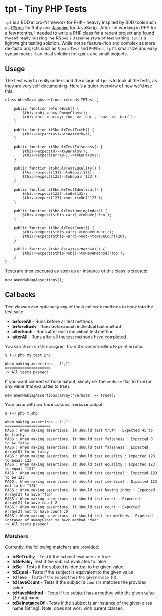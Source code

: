 # tpt - Tiny PHP Tests #

`tpt` is a BDD micro-framework for PHP - heavily inspired by BDD tools such as [RSpec](https://github.com/dchelimsky/rspec) for
Ruby and [Jasmine](https://github.com/pivotal/jasmine) for JavaScript. After not working in
PHP for a few months, I needed to write a PHP class for a recent project and found myself really missing the RSpec / Jasmine style
of test writing.  `tpt` is a lightweight testing solution.  While not as feature-rich and complex as more de-facto projects
such as `SimpleTest` and `PHPUnit`, `tpt`'s small size and easy syntax makes it an ideal solution for quick and small projects.

## Usage ##
The best way to really understand the usage of `tpt` is to look at the tests, as they are very self documenting. Here's
a quick overview of how we'd use this:

    class WhenMakingAssertions extends TPTest {

        public function beforeEach() {
            $this->obj = new DummyClass();
            $this->arr = array('foo' => 'bar', 'baz' => 'barf');
        }

        public function itShouldTestTruth() {
            $this->expect(45)->toBeTruthy();
        }

        public function itShouldTestFalseness() {
            $this->expect(0)->toBeFalsy();
            $this->expect(array())->toBeFalsy();
        }

        public function itShouldTestEquality() {
            $this->expect(123)->toEqual(123);
            $this->expect(123)->toEqual('123');
        }

        public function itShouldTestIdentical() {
            $this->expect(123)->toBe(123);
            $this->expect(123)->not->toBe('123');
        }

        public function itShouldTestHavingIndex() {
            $this->expect($this->arr)->toHave('foo');
        }

        public function itShouldTestCount() {
            $this->expect($this->arr)->toHaveCount(2);
            $this->expect($this->arr)->not->toHaveCount(20);
        }

        public function itShouldTestForMethods() {
            $this->expect($this->obj)->toHaveMethod('foo');
        }
    }


Tests are then executed as soon as an instance of this class is created:

    new WhenMakingAssertions();


## Callbacks ##

Test classes can optionally any of the 4 callback methods to hook into the test suite:

 * __beforeAll__ - Runs before all test methods
 * __beforeEach__ - Runs before each individual test method
 * __afterEach__ - Runs after each individual test method
 * __afterAll__ - Runs after all the test methods have completed

You can then run this program from the commandline to print results:

    $ (~) php my_test.php

    When making assertions - 11/11
    =====================
    -> All tests passed!

If you want colored verbose output, simply set the `verbose` flag to true (or any value that evaluates to true).

    new WhenMakingAssertions(array('verbose' => true));

Your tests will now have colored, verbose output:

    $ (~) php t.php

    When making assertions - 11/11
    =====================
    PASS : When making assertions, it should test truth : Expected 45 to be truthy
    PASS : When making assertions, it should test falseness : Expected 0 to be falsy
    PASS : When making assertions, it should test falseness : Expected Array[0] to be falsy
    PASS : When making assertions, it should test equality : Expected 123 to equal 123
    PASS : When making assertions, it should test equality : Expected 123 to equal "123"
    PASS : When making assertions, it should test identical : Expected 123 to be 123
    PASS : When making assertions, it should test identical : Expected 123 not to be "123"
    PASS : When making assertions, it should test having index : Expected Array[2] to have "foo"
    PASS : When making assertions, it should test count : Expected Array[2] to have count 2
    PASS : When making assertions, it should test count : Expected Array[2] not to have count 20
    PASS : When making assertions, it should test for methods : Expected instance of DummyClass to have method "foo"
    -> All tests passed!

### Matchers ###

Currently, the following matchers are provided:

 * __toBeTruthy__ - Test if the subject evaluates to true
 * __toBeFalsy__ Test if the subject evaluates to false
 * __toBe__ - Tests if the subject is identical to the given value
 * __toEqual__ - Tests if the subject is equivalent to the given value
 * __toHave__ - Tests if the subject has the given index ([])
 * __toHaveCount__ - Tests if the subject's `count()` matches the provided value
 * __toHaveMethod__ - Tests if the subject has a method with the given value (String) name
 * __toBeInstanceOf__ - Tests if the subject is an instance of the given class name (String).  Note: does not work with parent classes.
